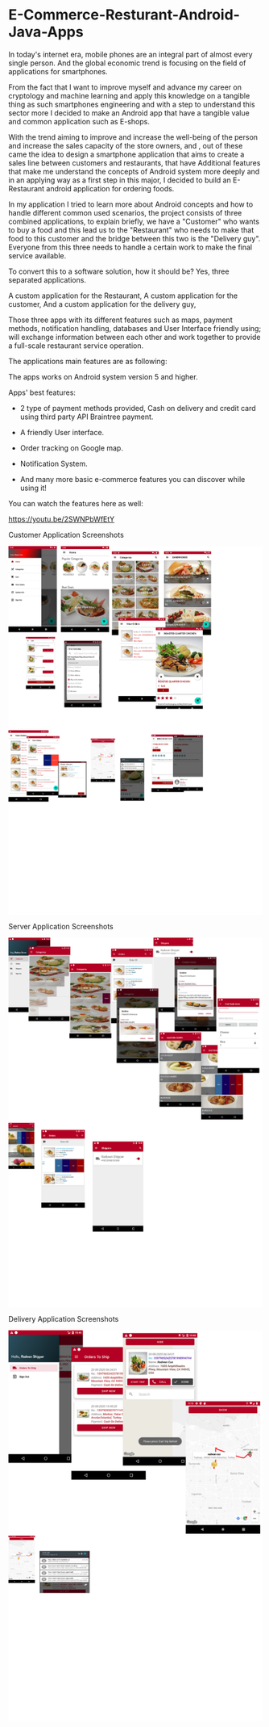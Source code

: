 # E-Commerce-Resturant-Android-Java-Apps


In today's internet era, mobile phones are an integral part of almost every single person.
And the global economic trend is focusing on the field of applications for smartphones.

From the fact that I want to improve myself and advance my career on cryptology and
machine learning and apply this knowledge on a tangible thing as such smartphones
engineering and with a step to understand this sector more I decided to make an
Android app that have a tangible value and common application such as E-shops.

With the trend aiming to improve and increase the well-being of the person and
increase the sales capacity of the store owners, and , out of these came the idea to
design a smartphone application that aims to create a sales line between customers and
restaurants, that have Additional features that make me understand the concepts of
Android system more deeply and in an applying way as a first step in this major, I
decided to build an E-Restaurant android application for ordering foods.

In my application I tried to learn more about Android concepts and how to handle
different common used scenarios, the project consists of three combined applications,
to explain briefly, we have a "Customer" who wants to buy a food and this lead us to
the "Restaurant" who needs to make that food to this customer and the bridge between
this two is the "Delivery guy". Everyone from this three needs to handle a certain work
to make the final service available.

To convert this to a software solution, how it should be? Yes, three separated
applications.

A custom application for the Restaurant,
A custom application for the customer,
And a custom application for the delivery guy,

Those three apps with its different features such as maps, payment methods,
notification handling, databases and User Interface friendly using; will exchange
information between each other and work together to provide a full-scale restaurant
service operation.


The applications main features are as following:

The apps works on Android system version 5 and higher.

Apps' best features:

* 2 type of payment methods provided, Cash on delivery and credit card using third party API Braintree payment.

* A friendly User interface.

* Order tracking on Google map.

* Notification System.

* And many more basic e-commerce features you can discover while using it!



You can watch the features here as well:

https://youtu.be/2SWNPbWfEtY

Customer Application Screenshots


<img src="Images/CustomerApp.png" align="center">
<img src="Images/CustomerApp2.png" align="center">

Server Application Screenshots


<img src="Images/ServerApp.png" align="center">
<img src="Images/ServerApp2.png" align="center">

Delivery Application Screenshots


<img src="Images/DeliveryApp.png" align="center">
<img src="Images/DeliveryApp2.png" align="center">
